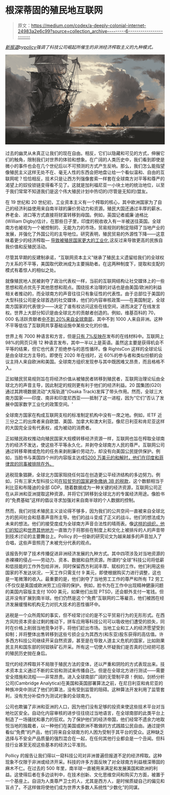 # 根深蒂固的殖民地互联网

> 原文：<https://medium.com/codex/a-deeply-colonial-internet-24983a2e6c99?source=collection_archive---------6----------------------->

[*新报道*](https://pollicy.org/wp-content/uploads/2021/06/Automated-Imperialism-Expansionist-Dreams-Exploring-Digital-Extractivism-in-Africa.pdf)*by*[*policy*](https://pollicy.org/)*强调了科技公司崛起所催生的非洲经济榨取主义的九种模式。*

![](img/e2a6950dcda1fc3aab54de08945fc994.png)

过去的幽灵从未真正让我们的现在自由。相反，它们以隐藏和可见的方式，伸展它们的触角，限制我们对世界的体验和想象。在广阔的人类历史中，我们看到即使是微小的事件也会在几个世纪后以不可预测的方式产生反响。那么，我们怎么能指望像殖民主义这样无处不在、毫无人性的东西会把地盘让给一个看似温和、自由的互联网呢？恰恰相反，技术只是让西方列强像套索一样套在全球南方对平等和尊严的渴望上的奴役锁链变得看不见了。这就是加利福尼亚一小块土地的统治地位，以至于我们常常不知道我们是这个伟大殖民计划中热切的(尽管是无知的)盟友。

在 19 世纪和 20 世纪初，工业资本主义有一个榨取的核心，其中欧洲国家为了自己的经济利益使用来自南半球的廉价劳动力和资源。殖民大国还通过丰厚的薪水、养老金、进口等方式直接将财富转移到母国。例如，英国记者威廉·迪格比(William Digby)估计，在那些日子里，印度的税收收入有一半被送往英国。全球南方也被视为一个被控制的、无能为力的市场，贸易规则的制定阻碍了当地产业的发展，并强化了外国公司的主导地位。研究表明，殖民贸易的外源性下降——这意味着更少的经济榨取— [导致被殖民国家更大的工业化](https://www.e-ir.info/2020/08/10/trade-industrialisation-and-british-colonial-rule-in-india/),这反过来导致更高的民族自我价值和反殖民活动。

尽管其早期的反建制承诺，“互联网资本主义”继承了殖民主义遗留给我们的全球权力关系的不平等，美国取代欧洲成为主要捐助者。在这两种制度下，提取和支配的模式有着惊人的相似之处。

就像殖民地人民被剥夺了政治代表权一样，当前的互联网结构让社交媒体上的一些思想和观点优先于其他思想和观点。围绕技术治理的对话也是由美国/欧洲的利益相关者推动的，而全球南方的声音往往只有象征性的代表性。由于总部位于美国的大型科技公司是全球首选的社交媒体，他们的内容审核政策——在美国制定，全球南方国家的代表很少——决定了谁有权访问这些在线空间，进而决定了在线发言权。世界上大部分知识是由全球北方的贡献者创造的。例如，维基百科的 70，000 名活跃贡献者[中不到 20%来自全球南部](https://www.e-ir.info/2020/08/10/trade-industrialisation-and-british-colonial-rule-in-india/)，其中不到 1000 人来自非洲。这种不平等低估了互联网共享基础设施中某些文化的价值。

世界上有 7000 种语言和方言，但是[只有 7%反映在](https://www.bbc.com/future/article/20200414-the-many-lanuages-still-missing-from-the-internet)发布的在线材料中。互联网上 98%的网页只用 12 种语言发布，其中一半以上是英语。虽然这主要是获得机会不平等的结果，但它也代表了拒绝参与的恶性循环。像 RightsCon 这样的全球论坛是由全球北方主导的。即使在 2020 年在线时，近 60%的参与者和类似份额的会议主持人来自欧洲和美国。全球南方组织发现参与其中既困难又昂贵，而且格格不入。

正如殖民贸易规则旨在将经济价值从被殖民者转移到殖民者，互联网治理论坛由全球北方的声音主导，因此制定的规则更有利于他们的经济利益。20 国集团(G20)通过其跨境数据流动“大阪轨道”(Osaka Track)发挥了带头作用。然而，全球三大南方国家——印度、南非和印度尼西亚——抵制了这一进程，因为“它们”否认了发展中国家数字工业化的政策空间。'

全球南方国家在构成互联网支柱的标准制定机构中没有一席之地。例如，IETF 近三分之二的出席者来自欧盟、美国、加拿大和澳大利亚。像尼日利亚和肯尼亚这样的大国完全没有代表权，成为被动的消费者。

正如殖民政权推动向殖民国家大规模转移经济资源一样，互联网也旨在榨取全球南方的经济不发达，使这些不平等永久化，并剥夺全球南方人民的尊严。互联网公司通过转移卑微或危险的任务来剥削廉价劳动力，却没有向美国公民提供保护。例如，当脸书与美国四个州的内容版主达成[5200 万美元的和解时，他们在印度和菲律宾的同事被排除在外。](https://restofworld.org/2020/facebook-international-content-moderators/)

逃税现象猖獗，全球北方国家阻挠任何旨在创造更公平经济结构的多边努力。例如，只有三家大型科技公司[在较贫穷的国家避免缴纳 3B 的税款](https://www.bbc.com/news/business-54691572)，这个数额相当于利比亚和布隆迪的全部 GDP。随着数据成为一种关键的经济资源，互联网公司正在从非洲和亚洲提取这种资源，并将它们转移到全球北方的专属经济用途。像脸书的“免费基础”这样的倡议寻求加强对来自南半球的个人数据的控制。

然而，我们对技术殖民主义谈论得不够多，因为我们的公共空间一直被来自全球北方的民间社会和慈善声音所主导。他们的战斗变成了正义的战斗。他们的想法成为未来的想法。他们的接受度成为全球南方声音合法性的晴雨表。像[这样的组织，他们的知识](https://whoseknowledge.org/)和[世界其他地方](https://restofworld.org/)一直致力于将那些在制度上和文化上被排斥的人的声音带到技术讨论的主要舞台上。Pollicy 的一份新的研究论文为越来越多的声音加入了合唱，这些声音照亮了未被充分代表的观点。

该报告列举了技术传播促进非洲经济发展的九种方式。其中四项涉及对当地资源的赤裸裸的侵占——劳动力、资本、数据和自然资源。所谓的“全球”科技公司将低薪和低技能的工作外包给非洲，同时保留西方利润丰厚、赋权的工作。他们利用这些国家的不发达状况，一天工作只需支付 9 美元，即使根据购买力进行调整，这也是一笔微薄的收入。最重要的是，他们剥夺了当地劳工工作的尊严和所有 T2 劳工(不仅仅是美国或欧洲劳工)应得的保护。例如，脸书为在工作中出现精神健康问题的美国内容版主支付 1000 美元，如果他们出现 PTSD，还会额外支付一笔钱。但这并没有扩展到南半球。他们仍然是这个“免费”互联网的二等雇员，他们被困在经济发展缓慢和机构无力对抗大技术的恶性循环中。

逃税是一个众所周知的事实，但不经常讨论的是不公平贸易行为的无形形式。在西方风险资本资金过剩的推动下，拼车应用等科技公司可以吸收他们遭受的损失，同时在价格上削弱当地竞争对手，将他们赶出市场。当地工业和工人的经济愿望受到抑制；并将整体出售转移到这些亏损企业为其西方(和东亚)股东获得的高估值。许多西方科技公司继续开采自然资源，甚至是在导致人道主义危机的国家，比如刚果民主共和国东部的钶钽铁矿石开采。所有这一切使人怀疑我们是否真的已经把可恶的殖民历史抛在身后。

现代的经济榨取并不局限于殖民方法的变体，还以严重和阴险的方式表现出来。技术资本主义通过不断的实验和测试来传播自己。但是在全球北方进行测试——需要安全措施和流程——非常昂贵。进入全球南部广阔的无管制平原！例如，剑桥分析公司(Cambridge Analytica)在美国和英国部署算法之前，在尼日利亚和肯尼亚的种族冲突中测试了他们的算法，没有受到监管的阻碍。这种算法开发利用了监管套利，没有充分补偿作为测试对象的全球南方。

公司也欺骗了非洲和亚洲的人口，因为他们没有足够的投资来使这些技术平台对当地社区安全。自动化内容审核的进步往往绕过当地语言，在全球南部的此类平台上制造了一场骚扰和暴力的狂欢。为了保护他们的经济帝国，他们经常不遗余力地取悦当地的独裁者，以一种他们在美国或欧洲不敢做的方式践踏公民自由。通过提供看似“免费”的产品，他们将来自全球南方的人困为受制于其平台的受众。这种缺乏选择与不安全产品质量的强烈混合在一起，在任何其他行业都会是一个丑闻。但科技行业甚至无视这些基本的经济公平准则。

Pollicy 的报告让我们得以一窥科技公司对非洲普遍但报道不足的经济榨取。这种现象不仅限于非洲或经济开采。科技的许多方面反映了对全球南方利益根深蒂固的麻木不仁。在过去的 500 年里，南半球一直被用来满足和发展美国和欧洲的利益。这使得后者在多边谈判中，在技术创新、文化思维空间和购买力方面，被置于一个基座上。自诩为人类尊严卫士的人，尤其是西方人，是时候质疑自己的偏见和盲点了。不这样做将使他们成为世界大多数人系统性“少数化”的同谋。